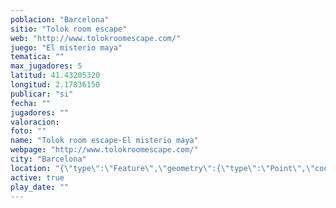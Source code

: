```yaml
---
poblacion: "Barcelona"
sitio: "Tolok room escape"
web: "http://www.tolokroomescape.com/"
juego: "El misterio maya"
tematica: ""
max_jugadores: 5
latitud: 41.43205320
longitud: 2.17836150
publicar: "si"
fecha: ""
jugadores: ""
valoracion: 
foto: ""
name: "Tolok room escape-El misterio maya"
webpage: "http://www.tolokroomescape.com/"
city: "Barcelona"
location: "{\"type\":\"Feature\",\"geometry\":{\"type\":\"Point\",\"coordinates\":[\"41,43205320\",\"2,17836150\"]}}"
active: true
play_date: ""
---
```


